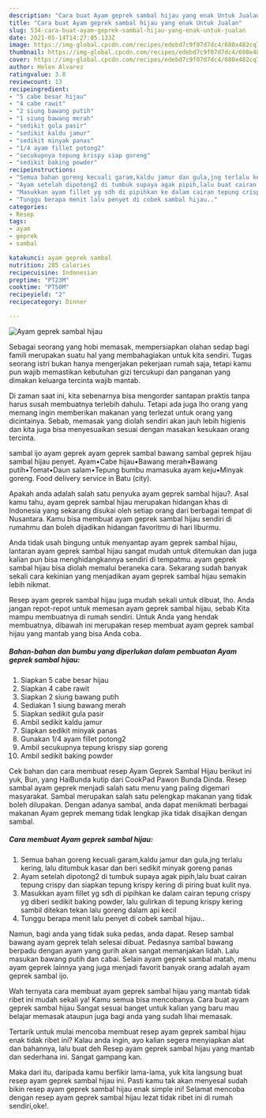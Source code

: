 ```yaml
---
description: "Cara buat Ayam geprek sambal hijau yang enak Untuk Jualan"
title: "Cara buat Ayam geprek sambal hijau yang enak Untuk Jualan"
slug: 534-cara-buat-ayam-geprek-sambal-hijau-yang-enak-untuk-jualan
date: 2021-05-14T14:27:05.133Z
image: https://img-global.cpcdn.com/recipes/edebd7c9f07d7dc4/680x482cq70/ayam-geprek-sambal-hijau-foto-resep-utama.jpg
thumbnail: https://img-global.cpcdn.com/recipes/edebd7c9f07d7dc4/680x482cq70/ayam-geprek-sambal-hijau-foto-resep-utama.jpg
cover: https://img-global.cpcdn.com/recipes/edebd7c9f07d7dc4/680x482cq70/ayam-geprek-sambal-hijau-foto-resep-utama.jpg
author: Helen Alvarez
ratingvalue: 3.8
reviewcount: 13
recipeingredient:
- "5 cabe besar hijau"
- "4 cabe rawit"
- "2 siung bawang putih"
- "1 siung bawang merah"
- "sedikit gula pasir"
- "sedikit kaldu jamur"
- "sedikit minyak panas"
- "1/4 ayam fillet potong2"
- "secukupnya tepung krispy siap goreng"
- "sedikit baking powder"
recipeinstructions:
- "Semua bahan goreng kecuali garam,kaldu jamur dan gula,jng terlalu kering, lalu ditumbuk kasar dan beri sedikit minyak goreng panas"
- "Ayam setelah dipotong2 di tumbuk supaya agak pipih,lalu buat cairan tepung crispy dan siapkan tepung krispy kering di piring buat kulit nya."
- "Masukkan ayam fillet yg sdh di pipihkan ke dalam cairan tepung crispy yg diberi sedikit baking powder, lalu gulirkan di tepung krispy kering sambil ditekan tekan lalu goreng dalam api kecil"
- "Tunggu berapa menit lalu penyet di cobek sambal hijau.."
categories:
- Resep
tags:
- ayam
- geprek
- sambal

katakunci: ayam geprek sambal 
nutrition: 285 calories
recipecuisine: Indonesian
preptime: "PT23M"
cooktime: "PT50M"
recipeyield: "2"
recipecategory: Dinner

---
```



![Ayam geprek sambal hijau](https://img-global.cpcdn.com/recipes/edebd7c9f07d7dc4/680x482cq70/ayam-geprek-sambal-hijau-foto-resep-utama.jpg)

Sebagai seorang yang hobi memasak, mempersiapkan olahan sedap bagi famili merupakan suatu hal yang membahagiakan untuk kita sendiri. Tugas seorang istri bukan hanya mengerjakan pekerjaan rumah saja, tetapi kamu pun wajib memastikan kebutuhan gizi tercukupi dan panganan yang dimakan keluarga tercinta wajib mantab.

Di zaman  saat ini, kita sebenarnya bisa mengorder santapan praktis tanpa harus susah membuatnya terlebih dahulu. Tetapi ada juga lho orang yang memang ingin memberikan makanan yang terlezat untuk orang yang dicintainya. Sebab, memasak yang diolah sendiri akan jauh lebih higienis dan kita juga bisa menyesuaikan sesuai dengan masakan kesukaan orang tercinta. 

sambal ijo ayam geprek ayam geprek sambal bawang sambal geprek hijau sambal hijau penyet. Ayam•Cabe hijau•Bawang merah•Bawang putih•Tomat•Daun salam•Tepung bumbu mamasuka ayam keju•Minyak goreng. Food delivery service in Batu (city).

Apakah anda adalah salah satu penyuka ayam geprek sambal hijau?. Asal kamu tahu, ayam geprek sambal hijau merupakan hidangan khas di Indonesia yang sekarang disukai oleh setiap orang dari berbagai tempat di Nusantara. Kamu bisa membuat ayam geprek sambal hijau sendiri di rumahmu dan boleh dijadikan hidangan favoritmu di hari liburmu.

Anda tidak usah bingung untuk menyantap ayam geprek sambal hijau, lantaran ayam geprek sambal hijau sangat mudah untuk ditemukan dan juga kalian pun bisa menghidangkannya sendiri di tempatmu. ayam geprek sambal hijau bisa diolah memalui beraneka cara. Sekarang sudah banyak sekali cara kekinian yang menjadikan ayam geprek sambal hijau semakin lebih nikmat.

Resep ayam geprek sambal hijau juga mudah sekali untuk dibuat, lho. Anda jangan repot-repot untuk memesan ayam geprek sambal hijau, sebab Kita mampu membuatnya di rumah sendiri. Untuk Anda yang hendak membuatnya, dibawah ini merupakan resep membuat ayam geprek sambal hijau yang mantab yang bisa Anda coba.

<!--inarticleads1-->

##### Bahan-bahan dan bumbu yang diperlukan dalam pembuatan Ayam geprek sambal hijau:

1. Siapkan 5 cabe besar hijau
1. Siapkan 4 cabe rawit
1. Siapkan 2 siung bawang putih
1. Sediakan 1 siung bawang merah
1. Siapkan sedikit gula pasir
1. Ambil sedikit kaldu jamur
1. Siapkan sedikit minyak panas
1. Gunakan 1/4 ayam fillet potong2
1. Ambil secukupnya tepung krispy siap goreng
1. Ambil sedikit baking powder


Cek bahan dan cara membuat resep Ayam Geprek Sambal Hijau berikut ini yuk, Bun, yang HaiBunda kutip dari CookPad Pawon Bunda Dinda. Resep sambal ayam geprek menjadi salah satu menu yang paling digemari masyarakat. Sambal merupakan salah satu pelengkap makanan yang tidak boleh dilupakan. Dengan adanya sambal, anda dapat menikmati berbagai makanan Ayam geprek memang tidak lengkap jika tidak disajikan dengan sambal. 

<!--inarticleads2-->

##### Cara membuat Ayam geprek sambal hijau:

1. Semua bahan goreng kecuali garam,kaldu jamur dan gula,jng terlalu kering, lalu ditumbuk kasar dan beri sedikit minyak goreng panas
1. Ayam setelah dipotong2 di tumbuk supaya agak pipih,lalu buat cairan tepung crispy dan siapkan tepung krispy kering di piring buat kulit nya.
1. Masukkan ayam fillet yg sdh di pipihkan ke dalam cairan tepung crispy yg diberi sedikit baking powder, lalu gulirkan di tepung krispy kering sambil ditekan tekan lalu goreng dalam api kecil
1. Tunggu berapa menit lalu penyet di cobek sambal hijau..


Namun, bagi anda yang tidak suka pedas, anda dapat. Resep sambal bawang ayam geprek telah selesai dibuat. Pedasnya sambal bawang berpadu dengan ayam yang gurih akan sangat memanjakan lidah. Lalu masukan bawang putih dan cabai. Selain ayam geprek sambal matah, menu ayam geprek lainnya yang juga menjadi favorit banyak orang adalah ayam geprek sambal ijo. 

Wah ternyata cara membuat ayam geprek sambal hijau yang mantab tidak ribet ini mudah sekali ya! Kamu semua bisa mencobanya. Cara buat ayam geprek sambal hijau Sangat sesuai banget untuk kalian yang baru mau belajar memasak ataupun juga bagi anda yang sudah lihai memasak.

Tertarik untuk mulai mencoba membuat resep ayam geprek sambal hijau enak tidak ribet ini? Kalau anda ingin, ayo kalian segera menyiapkan alat dan bahannya, lalu buat deh Resep ayam geprek sambal hijau yang mantab dan sederhana ini. Sangat gampang kan. 

Maka dari itu, daripada kamu berfikir lama-lama, yuk kita langsung buat resep ayam geprek sambal hijau ini. Pasti kamu tak akan menyesal sudah bikin resep ayam geprek sambal hijau enak simple ini! Selamat mencoba dengan resep ayam geprek sambal hijau lezat tidak ribet ini di rumah sendiri,oke!.

